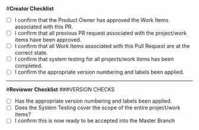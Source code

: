 #**Creator Checklist**
- [ ] I confirm that the Product Owner has approved the Work Items associated with this PR. 
- [ ] I confirm that all previous PR request associated with the project/work items have been approved.
- [ ] I confirm that all Work Items associated with this Pull Request are at the correct state.
- [ ] I confirm that system testing for all projects/work items has been completed.
- [ ] I confirm the appropriate version numbering and labels been applied.

---
#**Reviewer Checklist**
###VERSION CHECKS
- [ ] Has the appropriate version numbering and labels been applied.
- [ ] Does the System Testing cover the scope of the entire project/work items?
- [ ] I confirm this is now ready to be accepted into the Master Branch